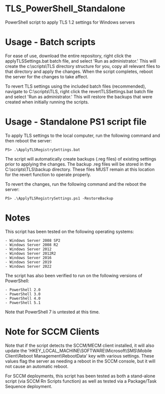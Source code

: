 # TLS_PowerShell_Standalone
 PowerShell script to apply TLS 1.2 settings for Windows servers

 # Usage - Batch scripts

 For ease of use, download the entire repository, right click the applyTLSSettings.bat batch file, and select 'Run as administrator.' This will create the c:\scripts\TLS directory structure for you, copy all relevant files to that directory and apply the changes. When the script completes, reboot the server for the changes to take affect.

 To revert TLS settings using the included batch files (recommended), navigate to C:\scripts\TLS, right click the revertTLSSettings.bat batch file and select 'Run as administrator.' This will restore the backups that were created when initially running the scripts.

# Usage - Standalone PS1 script file

 To apply TLS settings to the local computer, run the following command and then reboot the server:

    PS> .\ApplyTLSRegistrySettings.bat

The script will automatically create backups (.reg files) of existing settings prior to applying the changes. The backup .reg files will be stored in the C:\scripts\TLS\backup directory. These files MUST remain at this location for the revert function to operate properly.

To revert the changes, run the following command and the reboot the server:

    PS> .\ApplyTLSRegistrySettings.ps1 -RestoreBackup

# Notes

This script has been tested on the following operating systems:

    - Windows Server 2008 SP2
    - Windows Server 2008 R2
    - Windows Server 2012
    - Windows Server 2012R2
    - Windows Server 2016
    - Windows Server 2019
    - Windows Server 2022

The script has also been verified to run on the following versions of PowerShell:

    - PowerShell 2.0
    - PowerShell 3.0
    - PowerShell 4.0
    - PowerShell 5.1

Note that PowerShell 7 is untested at this time.

# Note for SCCM Clients

Note that if the script detects the SCCM/MECM client installed, it will also update the 'HKEY_LOCAL_MACHINE\SOFTWARE\Microsoft\SMS\Mobile Client\Reboot Management\RebootData' key with various settings. These values flag the server as needing a reboot in the SCCM console, but it will not cause an automatic reboot.

For SCCM deployments, this script has been tested as both a stand-alone script (via SCCM Rn Scripts function) as well as tested via a Package/Task Sequence deployment.